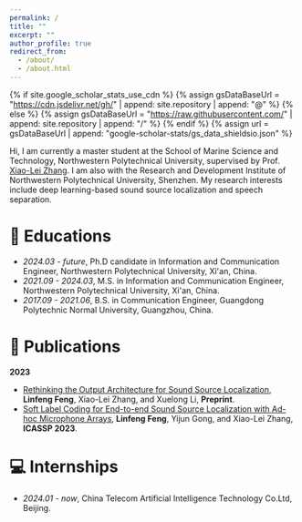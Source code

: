 ```yaml
---
permalink: /
title: ""
excerpt: ""
author_profile: true
redirect_from: 
  - /about/
  - /about.html
---
```


{% if site.google_scholar_stats_use_cdn %}
{% assign gsDataBaseUrl = "https://cdn.jsdelivr.net/gh/" | append: site.repository | append: "@" %}
{% else %}
{% assign gsDataBaseUrl = "https://raw.githubusercontent.com/" | append: site.repository | append: "/" %}
{% endif %}
{% assign url = gsDataBaseUrl | append: "google-scholar-stats/gs_data_shieldsio.json" %}

<span class='anchor' id='about-me'></span>

Hi, I am currently a master student at the School of Marine Science and Technology, Northwestern Polytechnical University, supervised by Prof. [Xiao-Lei Zhang](http://www.xiaolei-zhang.net/). I am also with the Research and Development Institute of Northwestern Polytechnical University, Shenzhen. My research interests include deep learning-based sound source localization and speech separation.


# 🏫 Educations
- *2024.03 - future*, Ph.D candidate in Information and Communication Engineer, Northwestern Polytechnical University, Xi'an, China.
- *2021.09 - 2024.03*, M.S. in Information and Communication Engineer, Northwestern Polytechnical University, Xi'an, China.
- *2017.09 - 2021.06*, B.S. in Communication Engineer, Guangdong Polytechnic Normal University, Guangzhou, China.


# 📝 Publications

**2023**
- [Rethinking the Output Architecture for Sound Source Localization](https://arxiv.org/abs/2311.12305), **Linfeng Feng**, Xiao-Lei Zhang, and Xuelong Li, **Preprint**.
- [Soft Label Coding for End-to-end Sound Source Localization with Ad-hoc Microphone Arrays](https://ieeexplore.ieee.org/abstract/document/10094647), **Linfeng Feng**, Yijun Gong, and Xiao-Lei Zhang, **ICASSP 2023**.



# 💻 Internships
- *2024.01 - now*, China Telecom Artificial Intelligence Technology Co.Ltd, Beijing.
